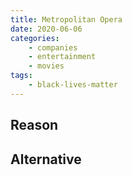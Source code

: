 ```yaml
---
title: Metropolitan Opera
date: 2020-06-06
categories:
    - companies
    - entertainment
    - movies
tags:
    - black-lives-matter
---
```


## Reason


## Alternative

